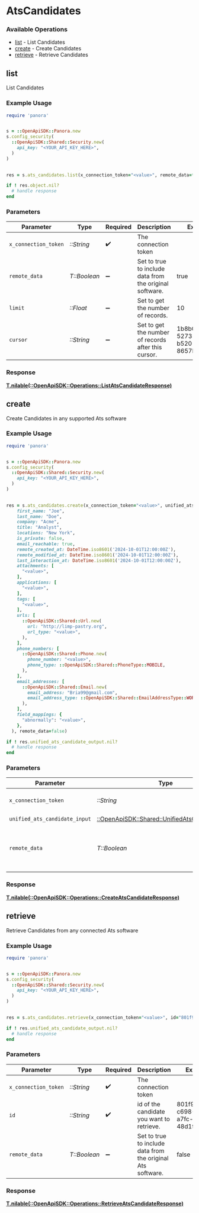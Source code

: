 # AtsCandidates


### Available Operations

* [list](#list) - List  Candidates
* [create](#create) - Create Candidates
* [retrieve](#retrieve) - Retrieve Candidates

## list

List  Candidates

### Example Usage

```ruby
require 'panora'


s = ::OpenApiSDK::Panora.new
s.config_security(
  ::OpenApiSDK::Shared::Security.new(
    api_key: "<YOUR_API_KEY_HERE>",
  )
)

    
res = s.ats_candidates.list(x_connection_token="<value>", remote_data=true, limit=10.0, cursor="1b8b05bb-5273-4012-b520-8657b0b90874")

if ! res.object.nil?
  # handle response
end

```

### Parameters

| Parameter                                               | Type                                                    | Required                                                | Description                                             | Example                                                 |
| ------------------------------------------------------- | ------------------------------------------------------- | ------------------------------------------------------- | ------------------------------------------------------- | ------------------------------------------------------- |
| `x_connection_token`                                    | *::String*                                              | :heavy_check_mark:                                      | The connection token                                    |                                                         |
| `remote_data`                                           | *T::Boolean*                                            | :heavy_minus_sign:                                      | Set to true to include data from the original software. | true                                                    |
| `limit`                                                 | *::Float*                                               | :heavy_minus_sign:                                      | Set to get the number of records.                       | 10                                                      |
| `cursor`                                                | *::String*                                              | :heavy_minus_sign:                                      | Set to get the number of records after this cursor.     | 1b8b05bb-5273-4012-b520-8657b0b90874                    |


### Response

**[T.nilable(::OpenApiSDK::Operations::ListAtsCandidateResponse)](../../models/operations/listatscandidateresponse.md)**


## create

Create Candidates in any supported Ats software

### Example Usage

```ruby
require 'panora'


s = ::OpenApiSDK::Panora.new
s.config_security(
  ::OpenApiSDK::Shared::Security.new(
    api_key: "<YOUR_API_KEY_HERE>",
  )
)

    
res = s.ats_candidates.create(x_connection_token="<value>", unified_ats_candidate_input=::OpenApiSDK::Shared::UnifiedAtsCandidateInput.new(
    first_name: "Joe",
    last_name: "Doe",
    company: "Acme",
    title: "Analyst",
    locations: "New York",
    is_private: false,
    email_reachable: true,
    remote_created_at: DateTime.iso8601('2024-10-01T12:00:00Z'),
    remote_modified_at: DateTime.iso8601('2024-10-01T12:00:00Z'),
    last_interaction_at: DateTime.iso8601('2024-10-01T12:00:00Z'),
    attachments: [
      "<value>",
    ],
    applications: [
      "<value>",
    ],
    tags: [
      "<value>",
    ],
    urls: [
      ::OpenApiSDK::Shared::Url.new(
        url: "http://limp-pastry.org",
        url_type: "<value>",
      ),
    ],
    phone_numbers: [
      ::OpenApiSDK::Shared::Phone.new(
        phone_number: "<value>",
        phone_type: ::OpenApiSDK::Shared::PhoneType::MOBILE,
      ),
    ],
    email_addresses: [
      ::OpenApiSDK::Shared::Email.new(
        email_address: "Bria99@gmail.com",
        email_address_type: ::OpenApiSDK::Shared::EmailAddressType::WORK,
      ),
    ],
    field_mappings: {
      "abnormally": "<value>",
    },
  ), remote_data=false)

if ! res.unified_ats_candidate_output.nil?
  # handle response
end

```

### Parameters

| Parameter                                                                                         | Type                                                                                              | Required                                                                                          | Description                                                                                       | Example                                                                                           |
| ------------------------------------------------------------------------------------------------- | ------------------------------------------------------------------------------------------------- | ------------------------------------------------------------------------------------------------- | ------------------------------------------------------------------------------------------------- | ------------------------------------------------------------------------------------------------- |
| `x_connection_token`                                                                              | *::String*                                                                                        | :heavy_check_mark:                                                                                | The connection token                                                                              |                                                                                                   |
| `unified_ats_candidate_input`                                                                     | [::OpenApiSDK::Shared::UnifiedAtsCandidateInput](../../models/shared/unifiedatscandidateinput.md) | :heavy_check_mark:                                                                                | N/A                                                                                               |                                                                                                   |
| `remote_data`                                                                                     | *T::Boolean*                                                                                      | :heavy_minus_sign:                                                                                | Set to true to include data from the original Ats software.                                       | false                                                                                             |


### Response

**[T.nilable(::OpenApiSDK::Operations::CreateAtsCandidateResponse)](../../models/operations/createatscandidateresponse.md)**


## retrieve

Retrieve Candidates from any connected Ats software

### Example Usage

```ruby
require 'panora'


s = ::OpenApiSDK::Panora.new
s.config_security(
  ::OpenApiSDK::Shared::Security.new(
    api_key: "<YOUR_API_KEY_HERE>",
  )
)

    
res = s.ats_candidates.retrieve(x_connection_token="<value>", id="801f9ede-c698-4e66-a7fc-48d19eebaa4f", remote_data=false)

if ! res.unified_ats_candidate_output.nil?
  # handle response
end

```

### Parameters

| Parameter                                                   | Type                                                        | Required                                                    | Description                                                 | Example                                                     |
| ----------------------------------------------------------- | ----------------------------------------------------------- | ----------------------------------------------------------- | ----------------------------------------------------------- | ----------------------------------------------------------- |
| `x_connection_token`                                        | *::String*                                                  | :heavy_check_mark:                                          | The connection token                                        |                                                             |
| `id`                                                        | *::String*                                                  | :heavy_check_mark:                                          | id of the candidate you want to retrieve.                   | 801f9ede-c698-4e66-a7fc-48d19eebaa4f                        |
| `remote_data`                                               | *T::Boolean*                                                | :heavy_minus_sign:                                          | Set to true to include data from the original Ats software. | false                                                       |


### Response

**[T.nilable(::OpenApiSDK::Operations::RetrieveAtsCandidateResponse)](../../models/operations/retrieveatscandidateresponse.md)**

